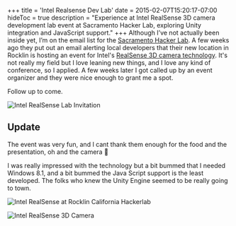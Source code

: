 +++
title = 'Intel Realsense Dev Lab'
date = 2015-02-07T15:20:17-07:00
hideToc = true
description = "Experience at Intel RealSense 3D camera development lab event at Sacramento Hacker Lab, exploring Unity integration and JavaScript support."
+++
Although I&#8217;ve not actually been inside yet, I&#8217;m on the email list for the [Sacramento Hacker Lab](http://hackerlab.org). A few weeks ago they put out an email alerting local developers that their new location in Rocklin is hosting an event for Intel's [RealSense 3D camera technology](http://www.intel.com/content/www/us/en/architecture-and-technology/realsense-overview.htm). It's not really my field but I love leaning new things, and I love any kind of conference, so I applied. A few weeks later I got called up by an event organizer and they were nice enough to grant me a spot.

Follow up  to come.

![Intel RealSense Lab Invitation](/posts/images/intel-realsense-dev-lab/realsense.png)

## Update
The event was very fun, and I cant thank them enough for the food and the presentation, oh and the camera 🙂

I was really impressed with the technology but a bit bummed that I needed Windows 8.1, and a bit bummed the Java Script support is the least developed. The folks who knew the Unity Engine seemed to be really going to town.

![Intel RealSense at Rocklin California Hackerlab](/posts/images/intel-realsense-dev-lab/hackerlab.jpg)

![Intel RealSense 3D Camera](/posts/images/intel-realsense-dev-lab/IMG_20150218_113109.jpg)
